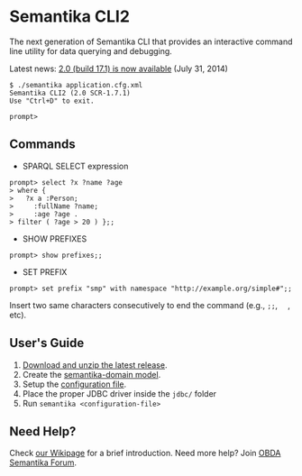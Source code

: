 Semantika CLI2
==============
The next generation of Semantika CLI that provides an interactive command line utility for data querying and debugging.

Latest news: [2.0 (build 17.1) is now available](https://github.com/obidea/semantika-cli2/releases/tag/v2.0_17.1) (July 31, 2014)

```
$ ./semantika application.cfg.xml
Semantika CLI2 (2.0 SCR-1.7.1)
Use "Ctrl+D" to exit.

prompt>
```

Commands
--------

* SPARQL SELECT expression

```
prompt> select ?x ?name ?age
> where {
>   ?x a :Person;
>     :fullName ?name;
>     :age ?age .
> filter ( ?age > 20 ) };;
```

* SHOW PREFIXES

```
prompt> show prefixes;;
```

* SET PREFIX

```
prompt> set prefix "smp" with namespace "http://example.org/simple#";;
```

Insert two same characters consecutively to end the command (e.g., `;;`, `  `, etc).

User's Guide
------------

1. [Download and unzip the latest release](https://github.com/obidea/semantika-cli2/releases).
2. Create the [semantika-domain model](https://github.com/obidea/semantika-api/wiki/2.-Basic-RDB-RDF-Mapping).
3. Setup the [configuration file](https://github.com/obidea/semantika-api/wiki/1.-Semantika-Configuration).
4. Place the proper JDBC driver inside the `jdbc/` folder
5. Run `semantika <configuration-file>`

Need Help?
----------

Check [our Wikipage](https://github.com/obidea/semantika-api/wiki) for a brief introduction.
Need more help? Join [OBDA Semantika Forum](https://groups.google.com/forum/#!forum/obda-semantika).
